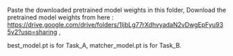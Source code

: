 Paste the downloaded pretrained model weights in this folder,
Download the pretrained model weights from here : https://drive.google.com/drive/folders/1IjbLg77rXdhvyadaN2vDwgEpFyu935v2?usp=sharing ,


best_model.pt is for Task_A,
matcher_model.pt is for Task_B.
